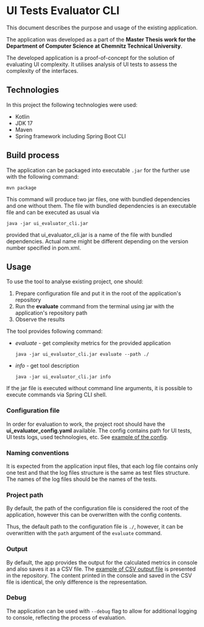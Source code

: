 # UI Tests Evaluator CLI

This document describes the purpose and usage of the existing application. 

The application was developed as a part of the __Master Thesis work for the Department of Computer Science at Chemnitz Technical University__. 

The developed application is a proof-of-concept for the solution of evaluating UI complexity. It utilises analysis of UI tests to assess the complexity of the interfaces.

## Technologies
In this project the following technologies were used:
- Kotlin
- JDK 17
- Maven
- Spring framework including Spring Boot CLI

## Build process
The application can be packaged into executable `.jar` for the further use with the following command:

`mvn package`

This command will produce two jar files, one with bundled dependencies and one without them. 
The file with bundled dependencies is an executable file and can be executed as usual via

`java -jar ui_evaluator_cli.jar`

provided that ui_evaluator_cli.jar is a name of the file with bundled dependencies. Actual name might be different depending on the version number specified in pom.xml.

## Usage
To use the tool to analyse existing project, one should:
1. Prepare configuration file and put it in the root of the application's repository
2. Run the __evaluate__ command from the terminal using jar with the application's repository path
3. Observe the results

The tool provides following command:
- _evaluate_ - get complexity metrics for the provided application

  `java -jar ui_evaluator_cli.jar evaluate --path ./`
  

- _info_ - get tool description
  
  `java -jar ui_evaluator_cli.jar info`

If the jar file is executed without command line arguments, it is possible to execute commands via Spring CLI shell.

### Configuration file
In order for evaluation to work, the project root should have the __ui_evaluator_config.yaml__ available. 
The config contains path for UI tests, UI tests logs, used technologies, etc. See [example of the config](./ui_evaluator_config.example.yaml).

### Naming conventions
It is expected from the application input files, that each log file contains only one test and that the log files structure is the same as test files structure.
The names of the log files should be the names of the tests. 

### Project path
By default, the path of the configuration file is considered the root of the application, however this can be overwritten with the config contents.

Thus, the default path to the configuration file is `./`, however, it can be overwritten with the `path` argument of the `evaluate` command.

### Output
By default, the app provides the output for the calculated metrics in console and also saves it as a CSV file. The [example of CSV output file](./results_groups.example.csv) is presented in the repository. 
The content printed in the console and saved in the CSV file is identical, the only difference is the representation.

### Debug
The application can be used with `--debug` flag to allow for additional logging to console, reflecting the process of evaluation.